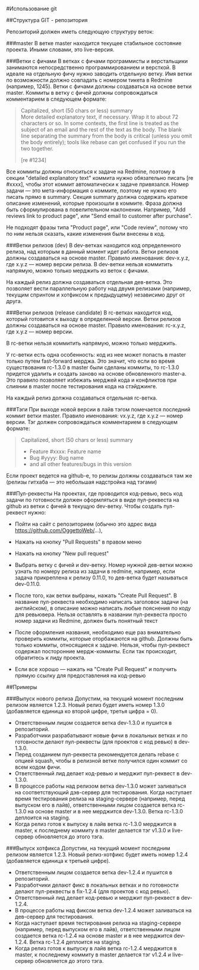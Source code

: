 
#Использование git

##Структура GIT - репозитория

Репозиторий должен иметь следующую структуру веток:

###master
В ветке master находится текущее стабильное состояние проекта. Иными словами, это live-версия.

###Ветки с фичами
В ветках с фичами программисты и верстальщики занимаются непосредственно программированием и версткой. В идеале на отдельную фичу нужно заводить отдельную ветку. Имя ветки по возможности должно совпадать с номером тикета в Redmine (например, 1245). Ветки с фичами должны создаваться на основе ветки master.
Коммиты в ветку с фичей должны сопровождаться комментарием в следующем формате:

>Capitalized, short (50 chars or less) summary   
>More detailed explanatory text, if necessary.  Wrap it to about 72   
>characters or so.  In some contexts, the first line is treated as the   
>subject of an email and the rest of the text as the body.  The blank   
>line separating the summary from the body is critical (unless you omit   
>the body entirely); tools like rebase can get confused if you run the   
>two together.   
>
>[re #1234]

Все коммиты должны относиться к задаче на Redmine, поэтому в секции "detailed explanatory text" коммита нужно обязательно писать [re #xxxx], чтобы этот коммит автоматически к задаче привязался. Номер задачи — это мета-информация о коммите, поэтому не нужно его писать прямо в summary. Секция summary должна содержать краткое описание изменений, которые произошли в коммите. Фраза должна быть сформулирована в повелительном наклонении. Например, "Add reviews link to product page", или "Send email to customer after purchase".

Не подходят фразы типа "Product page", или "Code review", потому что по ним нельзя сказать, какие изменения были внесены в код.

###Ветки релизов (dev)
В dev-ветках находится код определенного релиза, над которым в данный момент идет работа. Ветки релизов должны создаваться на основе master. Правило именования: dev-x.y.z, где x.y.z — номер версии релиза. В dev-ветки нельзя коммитить напрямую, можно только мерджить из веток с фичами.

На каждый релиз должна создаваться отдельная дев-ветка. Это позволяет вести параллельную работу над двумя релизами (например, текущим спринтом и хотфиксом к предыдущему) независимо друг от друга.

###Ветки релизов (release candidate)
В rc-ветках находится код, который готовится к выходу в определенной версии. Ветки релизов должны создаваться на основе master. Правило именования: rc-x.y.z, где x.y.z — номер версии.

В rc-ветки нельзя коммитить напрямую, можно только мерджить.

У rc-ветки есть одна особенность: код из нее может попасть в master только путем fast-forward мерджа. Это значит, что если во время существования rc-1.3.0 в master были сделаны коммиты, то rc-1.3.0 придется удалить и создать заново на основе обновленного master-а. Это правило позволяет избежать мерджей кода и конфликтов при слиянии в master после тестирования кода на стэйджинге.

На каждый релиз должна создаваться отдельная rc-ветка.

###Тэги
При выходе новой версии в лайв тэгом помечается последний коммит ветки master. Правило именования: vx.y.z, где x.y.z — номер версии. Тэг должен сопровождаться комментарием в следующем формате:


>Capitalized, short (50 chars or less) summary
>
>* Feature #xxxx: Feature name
>* Bug #yyyy: Bug name
>* and all other features/bugs in this version

Если проект ведется на github-е, то релизы должны создаваться там же (релизы гитхаба — это небольшая надстройка над тэгами)

###Пул-реквесты
На проектах, где проводится код-ревью, весь код задачи по готовности должен оформляться в виде пул-реквеста на github из ветки с фичей в текущую dev-ветку.
Чтобы создать пул-реквест нужно:

* Пойти на сайт с репозиторием (обычно это адрес вида https://github.com/OggettoWeb/...),
* Нажать на кнопку "Pull Requests" в правом меню
* Нажать на кнопку "New pull request"
* Выбрать ветку с фичей и dev-ветку. Номер нужной дев-ветки можно узнать по номеру релиза из задачи в redmine, например, если задача прикреплена к релизу 0.11.0, то дев-ветка будет называться dev-0.11.0.

* После того, как ветки выбраны, нажать "Create Pull Request". В название пул-реквеста необходимо написать заголовок задачи (на английском), в описание можно написать любые пояснения по коду для ревьювера. Нельзя оставлять в названии пул-реквеста просто номер задачи из Redmine, должен быть понятный текст
* После оформления названия, необходимо еще раз внимательно проверить коммиты, которые оторбажаются на github. Должны быть только коммиты, относящиеся к задаче. Нельзя, чтобы пул-реквест содержал посторонние мердж-коммиты. Если так происходит, обратитесь к лиду проекта.
* Если все хорошо — нажать на "Create Pull Request" и получить прямую ссылку для предоставления на код-ревью

##Примеры

###Выпуск нового релиза
Допустим, на текущий момент последним релизом является 1.2.3. Новый релиз будет иметь номер 1.3.0 (добавляется единица ко второй цифре, третья цифра = 0).

* Ответственным лицом создается ветка dev-1.3.0 и пушится в репозиторий.
* Разработчики разрабатывают новые фичи в локальных ветках и по готовности делают пул-реквесты (для проектов с код ревью) в dev-1.3.0. 
* Перед созданием пул-реквеста рекомендуется делать rebase с опцией squash, чтобы в релизной ветке получился один коммит со всем кодом фичи.
* Ответственный лид делает код-ревью и мерджит пул-реквест в dev-1.3.0.
* В процессе работы над релизом ветка dev-1.3.0 может заливаться на соответствующий дэв-сервер для тестирования. Когда наступает время тестирования релиза на staging-сервере (например, перед выпуском его в лайв), ответственными лицом создается ветка rc-1.3.0 на основе master и в нее мерджится dev-1.3.0. Ветка rc-1.3.0 деплоится на staging.
* Когда релиз готов к выпуску в лайв ветка rc-1.3.0 мерджится в master, к последнему коммиту в master делается тэг v1.3.0 и live-сервер обновляется до этого тэга.

###Выпуск хотфикса
Допустим, на текущий момент последним релизом является 1.2.3. Новый релиз-хотфикс будет иметь номер 1.2.4 (добавляется единица к третьей цифре).
* Ответственным лицом создается ветка dev-1.2.4 и пушится в репозиторий.
* Разработчики делают фикс в локальных ветках и по готовности делают пул-реквесты в fix-1.2.4 (для проектов с код ревью).
* Ответственный лид делает код-ревью и мерджит пул-реквест в dev-1.2.4.
* В процессе работы над фиксом ветка dev-1.2.4 может заливаться на дев-сервер для тестирования.
* Когда наступает время тестирования релиза на staging-сервере (например, перед выпуском его в лайв), ответственными лицом создается ветка rc-1.2.4 на основе master и в нее мерджится dev-1.2.4. Ветка rc-1.2.4 деплоится на staging.
* Когда релиз готов к выпуску в лайв ветка rc-1.2.4 мерджится в master, к последнему коммиту в master делается тэг v1.2.4 и live-сервер обновляется до этого тэга.